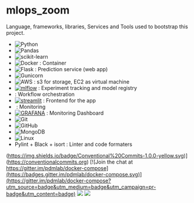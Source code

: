# mlops_zoom






<!-- ![Architecture](./images/project_design.png) -->

Language, frameworks, libraries, Services and Tools used to bootstrap this project.

* ![Python](https://img.shields.io/badge/python-3670A0?style=for-the-badge&logo=python&logoColor=ffdd54)
* ![Pandas](https://img.shields.io/badge/pandas-%23150458.svg?style=for-the-badge&logo=pandas&logoColor=white)
* ![scikit-learn](https://img.shields.io/badge/scikit--learn-%23F7931E.svg?style=for-the-badge&logo=scikit-learn&logoColor=white)
* ![Docker](https://img.shields.io/badge/docker-%230db7ed.svg?style=for-the-badge&logo=docker&logoColor=white) : Container
* ![Flask](https://img.shields.io/badge/flask-%23000.svg?style=for-the-badge&logo=flask&logoColor=white) : Prediction service (web app)
* ![Gunicorn](https://img.shields.io/badge/gunicorn-%298729.svg?style=for-the-badge&logo=gunicorn&logoColor=white)
* ![AWS](https://img.shields.io/badge/AWS-%23FF9900.svg?style=for-the-badge&logo=amazon-aws&logoColor=white) : s3 for storage, EC2 as virtual machine
* <a href='https://mlflow.org/images/MLflow-logo-final-white-TM.png' target="_blank"><img alt='mlflow' src='https://img.shields.io/badge/mlflow-100000?style=for-the-badge&logo=mlflow&logoColor=565EB6&labelColor=493BA9&color=56BFD0'/></a> : Experiment tracking and model registry
* <a href='https://cdn.worldvectorlogo.com/logos/prefect-1.svg' target="_blank"><img alt='' src='https://img.shields.io/badge/Prefect-100000?style=for-the-badge&logo=&logoColor=white&labelColor=3427C7&color=4C67E4'/></a>: Workflow orchestration
* <a href='https://cdn.worldvectorlogo.com/logos/prefect-1.svg' target="_blank"><img alt='streamlit' src='https://img.shields.io/badge/STREAMLIT-100000?style=for-the-badge&logo=streamlit&logoColor=DD0000&labelColor=F7F7F7&color=9FABE0'/></a> : Frontend for the app
* <a href='' target="_blank"><img alt='' src='https://img.shields.io/badge/Evidently_AI-100000?style=for-the-badge&logo=&logoColor=DD0000&labelColor=F06060&color=CA5B61'/></a> : Monitoring
* <a href='' target="_blank"><img alt='GRAFANA' src='https://img.shields.io/badge/GRAFANA-100000?style=for-the-badge&logo=GRAFANA&logoColor=DD0000&labelColor=F7F7F7&color=9FABE0'/></a> : Monitoring Dashboard
* ![Git](https://img.shields.io/badge/git-%23F05033.svg?style=for-the-badge&logo=git&logoColor=white)
* ![GitHub](https://img.shields.io/badge/github-%23121011.svg?style=for-the-badge&logo=github&logoColor=white)
* ![MongoDB](https://img.shields.io/badge/MongoDB-%234ea94b.svg?style=for-the-badge&logo=mongodb&logoColor=white)
* ![Linux](https://img.shields.io/badge/Linux_Bash_Scripting-FCC624?style=for-the-badge&logo=linux&logoColor=black)
* Pylint + Black + isort : Linter and code formaters


(https://img.shields.io/badge/Conventional%20Commits-1.0.0-yellow.svg)](https://conventionalcommits.org) [![Join the chat at https://gitter.im/pdmlab/docker-compose](https://badges.gitter.im/pdmlab/docker-compose.svg)](https://gitter.im/pdmlab/docker-compose?utm_source=badge&utm_medium=badge&utm_campaign=pr-badge&utm_content=badge) <img src="https://img.shields.io/github/workflow/status/pdmlab/docker-compose/Node.js%20CI/master" /> <img src="https://img.shields.io/npm/dm/docker-compose.svg" />

